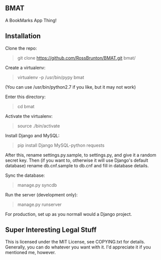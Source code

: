 ## BMAT ##
A BookMarks App Thing!

## Installation ##
Clone the repo:
> git clone https://github.com/RossBrunton/BMAT.git bmat/

Create a virtualenv:
> virtualenv -p /usr/bin/pypy bmat

(You can use /usr/bin/python2.7 if you like, but it may not work)

Enter this directory:
> cd bmat

Activate the virtualenv:
> source ./bin/activate

Install Django and MySQL:
> pip install Django MySQL-python requests

After this, rename settings.py.sample, to settings.py, and give it a random secret key. Then (if you want to, otherwise
it will use Django's default database) rename db.cnf.sample to db.cnf and fill in database details.

Sync the database:
> manage.py syncdb

Run the server (development only):
> manage.py runserver

For production, set up as you normall would a Django project.

## Super Interesting Legal Stuff ##
This is licensed under the MIT License, see COPYING.txt for details.
Generally, you can do whatever you want with it. I'd appreciate it if you mentioned me, however.
